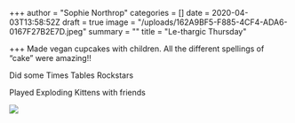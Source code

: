 +++
author = "Sophie Northrop"
categories = []
date = 2020-04-03T13:58:52Z
draft = true
image = "/uploads/162A9BF5-F885-4CF4-ADA6-0167F27B2E7D.jpeg"
summary = ""
title = "Le-thargic Thursday"

+++
Made vegan cupcakes with children. All the different spellings of “cake” were amazing!!

Did some Times Tables Rockstars

Played Exploding Kittens with friends

![](/uploads/56CA08F8-BE2A-4DF0-A205-18919D32A742.jpeg)